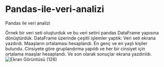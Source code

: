 # Pandas-ile-veri-analizi
Pandas ile veri analizi

Örnek bir veri seti oluşturduk ve bu veri setini pandas DataFrame yapısına dönüştürdük.
DataFrame üzerinde çeşitli işlemler yaptık:
Veri seti ekrana yazdırdı.
Maaşların ortalaması hesaplandı.
En genç ve en yaşlı kişiler bulundu.
Cinsiyete göre gruplandırma yapıldı ve her bir cinsiyet için ortalama maaşlar hesaplandı.
Ve son olarak sonuçlar ekrana yazdırıldı.
![Ekran Görüntüsü (126)](https://github.com/cerenaktas1/Pandas-ile-veri-analizi/assets/159536442/4f882ef0-0218-4c78-af37-c115b89b56f8)
